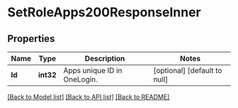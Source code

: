 # SetRoleApps200ResponseInner

## Properties
Name | Type | Description | Notes
------------ | ------------- | ------------- | -------------
**Id** | **int32** | Apps unique ID in OneLogin. | [optional] [default to null]

[[Back to Model list]](../README.md#documentation-for-models) [[Back to API list]](../README.md#documentation-for-api-endpoints) [[Back to README]](../README.md)

